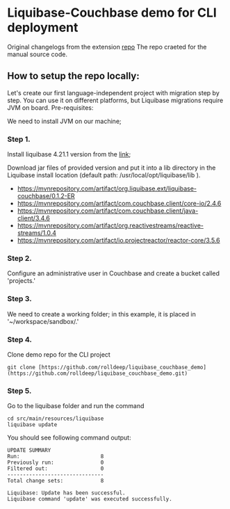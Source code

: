 # Liquibase-Couchbase demo for CLI deployment
Original changelogs from the extension [repo](https://github.com/liquibase/liquibase-couchbase/tree/dev/test-project)
The repo craeted for the manual source code.


## How to setup the repo locally:
Let's create our first language-independent project with migration step by step. You can use it on different platforms, but Liquibase migrations require JVM on board. Pre-requisites:

We need to install JVM on our machine;

### Step 1.
Install liquibase 4.21.1 version from the [link](https://github.com/liquibase/liquibase/releases/);

Download jar files of provided version and put it into a lib directory in the Liquibase install location (default path: /usr/local/opt/liquibase/lib ).     
- https://mvnrepository.com/artifact/org.liquibase.ext/liquibase-couchbase/0.1.2-ER
- https://mvnrepository.com/artifact/com.couchbase.client/core-io/2.4.6
- https://mvnrepository.com/artifact/com.couchbase.client/java-client/3.4.6
- https://mvnrepository.com/artifact/org.reactivestreams/reactive-streams/1.0.4
- https://mvnrepository.com/artifact/io.projectreactor/reactor-core/3.5.6

### Step 2. 
Configure an administrative user in Couchbase and create a bucket called 'projects.'

### Step 3.
We need to create a working folder; in this example, it is placed in '~/workspace/sandbox/.'

###  Step 4. 
Clone demo repo for the CLI project

``` git clone [https://github.com/rolldeep/liquibase_couchbase_demo](https://github.com/rolldeep/liquibase_couchbase_demo.git) ```

### Step 5.
Go to the liquibase folder and run the command

``` 
cd src/main/resources/liquibase
liquibase update
```

You should see following command output:
```
UPDATE SUMMARY
Run:                          8
Previously run:               0
Filtered out:                 0
-------------------------------
Total change sets:            8

Liquibase: Update has been successful.
Liquibase command 'update' was executed successfully.
```
